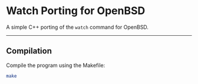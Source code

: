 # Watch Porting for OpenBSD

A simple C++ porting of the `watch` command for OpenBSD.

---

## Compilation

Compile the program using the Makefile:

```bash
make
